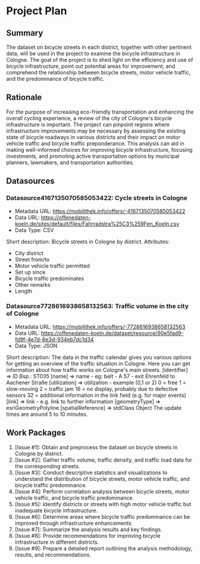 # Project Plan

## Summary
<!-- Describe your data science project in max. 5 sentences. -->
The dataset on bicycle streets in each district, together with other pertinent data, will be used in the project to examine the bicycle infrastructure in Cologne. The goal of the project is to shed light on the efficiency and use of bicycle infrastructure, point out potential areas for improvement, and comprehend the relationship between bicycle streets, motor vehicle traffic, and the predominance of bicycle traffic.

## Rationale
<!-- Outline the impact of the analysis, e.g. which pains it solves. -->
For the purpose of increasing eco-friendly transportation and enhancing the overall cycling experience, a review of the city of Cologne's bicycle infrastructure is important. The project can pinpoint regions where infrastructure improvements may be necessary by assessing the existing state of bicycle roadways in various districts and their impact on motor vehicle traffic and bicycle traffic preponderance. This analysis can aid in making well-informed choices for improving bicycle infrastructure, focusing investments, and promoting active transportation options by municipal planners, lawmakers, and transportation authorities.

## Datasources
<!-- Describe each datasources you plan to use in a section. Use the prefic "DatasourceX" where X is the id of the datasource. -->

### Datasource4167135070585053422: Cycle streets in Cologne
* Metadata URL: https://mobilithek.info/offers/-4167135070585053422
* Data URL: https://offenedaten-koeln.de/sites/default/files/Fahrradstra%25C3%259Fen_Koeln.csv
* Data Type: CSV

Short description:
Bicycle streets in Cologne by district.
Attributes:
- City district 
- Street from/to 
- Motor vehicle traffic permitted 
- Set up since 
- Bicycle traffic predominates 
- Other remarks 
- Length


### Datasource7728616938658132563: Traffic volume in the city of Cologne
* Metadata URL: https://mobilithek.info/offers/-7728616938658132563
* Data URL: https://offenedaten-koeln.de/dataset/resource/90e5fad9-fd9f-4e7d-8e3d-934eb7dc1d34
* Data Type: JSON

Short description:
The data in the traffic calendar gives you various options for getting an overview of the traffic situation in Cologne.
Here you can get information about how traffic works on Cologne's main streets.
[identifier] => ID Bsp.: ST035
[name] => name - eg: belt - A 57 - exit Ehrenfeld to Aachener Straße
[utilization] => utilization - example (0,1 or 2) 0 = free 1 = slow-moving 2 = traffic jam 16 = no display, probably due to defective sensors 32 = additional information in the link field (e.g. for major events)
[link] => link - e.g. link to further information
[geometryType] => esriGeometryPolyline [spatialReference] => stdClass Object
The update times are around 5 to 10 minutes.


## Work Packages
<!-- List of work packages ordered sequentially, each pointing to an issue with more details. -->

1. [Issue #1]: Obtain and preprocess the dataset on bicycle streets in Cologne by district.
2. [Issue #2]: Gather traffic volume, traffic density, and traffic load data for the corresponding streets.
3. [Issue #3]: Conduct descriptive statistics and visualizations to understand the distribution of bicycle streets, motor vehicle traffic, and bicycle traffic predominance.
4. [Issue #4]: Perform correlation analysis between bicycle streets, motor vehicle traffic, and bicycle traffic predominance.
5. [Issue #5]: Identify districts or streets with high motor vehicle traffic but inadequate bicycle infrastructure.
6. [Issue #6]: Determine areas where bicycle traffic predominance can be improved through infrastructure enhancements.
7. [Issue #7]: Summarize the analysis results and key findings.
8. [Issue #8]: Provide recommendations for improving bicycle infrastructure in different districts.
9. [Issue #9]: Prepare a detailed report outlining the analysis methodology, results, and recommendations.

[i1]: https://github.com/jvalue/2023-amse-template/issues/1